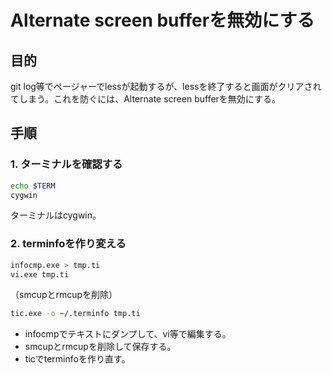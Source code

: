 ﻿# Alternate screen bufferを無効にする

## 目的
git log等でページャーでlessが起動するが、lessを終了すると画面がクリアされてしまう。これを防ぐには、Alternate screen bufferを無効にする。

## 手順

### 1. ターミナルを確認する

```bash
echo $TERM
cygwin
```

ターミナルはcygwin。

### 2. terminfoを作り変える

```bash
infocmp.exe > tmp.ti
vi.exe tmp.ti
```

（smcupとrmcupを削除）

```bash
tic.exe -o ~/.terminfo tmp.ti
```

- infocmpでテキストにダンプして、vi等で編集する。
- smcupとrmcupを削除して保存する。
- ticでterminfoを作り直す。
